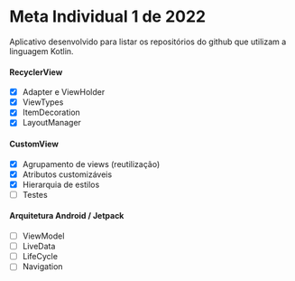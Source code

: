 # Meta Individual 1 de 2022

Aplicativo desenvolvido para listar os repositórios do github que utilizam a linguagem Kotlin.

#### RecyclerView
- [X] Adapter e ViewHolder
- [X] ViewTypes
- [X] ItemDecoration
- [X] LayoutManager

#### CustomView
- [X] Agrupamento de views (reutilização)
- [X] Atributos customizáveis
- [X] Hierarquia de estilos
- [ ] Testes

#### Arquitetura Android / Jetpack
- [ ] ViewModel
- [ ] LiveData
- [ ] LifeCycle
- [ ] Navigation
